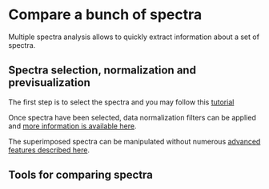 # Compare a bunch of spectra

Multiple spectra analysis allows to quickly extract information about a set of spectra.

## Spectra selection, normalization and previsualization

The first step is to select the spectra and you may follow this [tutorial](../common/selection/README.md)

Once spectra have been selected, data normalization filters can be applied and [more information is available here](../common/normalization/README.md).

The superimposed spectra can be manipulated without numerous [advanced features described here](../common/visualization/README.md).

## Tools for comparing spectra